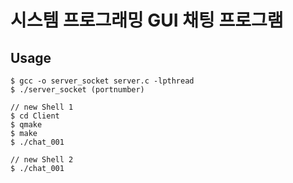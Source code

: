 # 시스템 프로그래밍 GUI 채팅 프로그램

## Usage
```Shell
$ gcc -o server_socket server.c -lpthread
$ ./server_socket (portnumber)

// new Shell 1
$ cd Client
$ qmake
$ make
$ ./chat_001

// new Shell 2
$ ./chat_001

```
